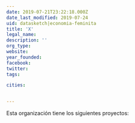 ```yaml
---
date: 2019-07-21T23:22:18.000Z
date_last_modified: 2019-07-24
uid: datasketch|economia-feminita
title: 'X'
legal_name: 
description: ''
org_type: 
website: 
year_founded: 
facebook: 
twitter: 
tags:

cities: 


---
```


Esta organización tiene los siguientes proyectos:


